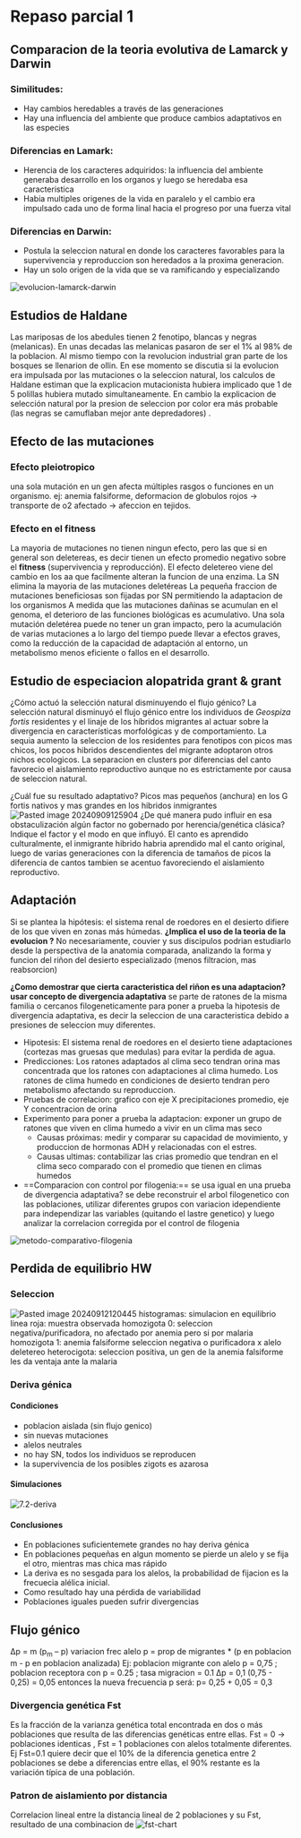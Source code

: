 # Repaso parcial 1
## Comparacion de la teoria evolutiva de Lamarck y Darwin
### Similitudes:
- Hay cambios heredables a través de las generaciones
- Hay una influencia del ambiente que produce cambios adaptativos en las especies 
### Diferencias en Lamark:
- Herencia de los caracteres adquiridos: la influencia del ambiente generaba desarrollo en los organos y luego se heredaba esa caracteristica
- Habia multiples origenes de la vida en paralelo y el cambio era impulsado cada uno de forma linal hacia el progreso por una fuerza vital
### Diferencias en Darwin:
- Postula la seleccion natural en donde los caracteres favorables para la supervivencia y reproduccion son heredados a la proxima generacion.
- Hay un solo origen de la vida que se va ramificando y especializando

![evolucion-lamarck-darwin](https://df0b18phdhzpx.cloudfront.net/ckeditor_assets/pictures/1236747/original_01.JPG)

## Estudios de Haldane
Las mariposas de los abedules tienen 2 fenotipo, blancas y negras (melanicas). En unas decadas las melanicas pasaron de ser el 1% al 98% de la poblacion. Al mismo tiempo con la revolucion industrial gran parte de los bosques se llenarion de ollin.
	En ese momento se discutia si la evolucion era impulsada por las mutaciones o la seleccion natural, los calculos de Haldane estiman que la explicacion mutacionista hubiera implicado que 1 de 5 polillas hubiera mutado simultaneamente. En cambio la explicacion de selección natural por la presion de seleccion por color era más probable (las negras se camuflaban mejor ante depredadores) .

## Efecto de las mutaciones
### Efecto pleiotropico
una sola mutación en un gen afecta múltiples rasgos o funciones en un organismo. ej: anemia falsiforme, deformacion de globulos rojos -> transporte de o2 afectado -> afeccion en tejidos.

### Efecto en el fitness
La mayoria de mutaciones no tienen ningun efecto, pero las que si en general son deletereas, es decir tienen un efecto promedio negativo sobre el **fitness** (supervivencia y reproducción).
El efecto deletereo viene del cambio en los aa que facilmente alteran la funcion de una enzima.
La SN elimina la mayoria de las mutaciones deletéreas
La pequeña fraccion de mutaciones beneficiosas son fijadas por SN permitiendo la adaptacion de los organismos
A medida que las mutaciones dañinas se acumulan en el genoma, el deterioro de las funciones biológicas es acumulativo. Una sola mutación deletérea puede no tener un gran impacto, pero la acumulación de varias mutaciones a lo largo del tiempo puede llevar a efectos graves, como la reducción de la capacidad de adaptación al entorno, un metabolismo menos eficiente o fallos en el desarrollo.

## Estudio de especiacion alopatrida grant & grant
¿Cómo actuó la selección natural disminuyendo el flujo génico?
La selección natural disminuyó el flujo génico entre los individuos de _Geospiza fortis_ residentes y el linaje de los híbridos migrantes al actuar sobre la divergencia en características morfológicas y de comportamiento.
La sequia aumento la seleccion de los residentes para fenotipos con picos mas chicos, los pocos hibridos descendientes del migrante adoptaron otros nichos ecologicos. La separacion en clusters por diferencias del canto favorecio el aislamiento reproductivo aunque no es estrictamente por causa de seleccion natural.

¿Cuál fue su resultado adaptativo?
Picos mas pequeños (anchura) en los G fortis nativos y mas grandes en los hibridos inmigrantes
![Pasted image 20240909125904](attachments/Pasted%20image%2020240909125904.png)
 ¿De qué manera pudo influir en esa obstaculización algún factor no gobernado por herencia/genética clásica? Indique el factor y el modo en que influyó.
 El canto es aprendido culturalmente, el inmigrante hibrido habria aprendido mal el canto original, luego de varias generaciones con la diferencia de tamaños de picos la diferencia de cantos tambien se acentuo favoreciendo el aislamiento reproductivo.
## Adaptación
Si se plantea la hipótesis: el sistema renal de roedores en el desierto difiere de los que viven en zonas más húmedas.
**¿Implica el uso de la teoria de la evolucion ?**
No necesariamente, couvier y sus discipulos podrian estudiarlo desde la perspectiva de la anatomia comparada, analizando la forma y funcion del riñon del desierto especializado (menos filtracion, mas reabsorcion)

**¿Como demostrar que cierta caracteristica del riñon es una adaptacion? usar concepto de divergencia adaptativa**
se parte de ratones de la misma familia o cercanos filogeneticamente para poner a prueba la hipotesis de divergencia adaptativa, es decir la seleccion de una caracteristica debido a presiones de seleccion muy diferentes.
- Hipotesis: El sistema renal de roedores en el desierto tiene adaptaciones (cortezas mas gruesas que medulas) para evitar la perdida de agua.
- Predicciones: Los ratones adaptados al clima seco tendran orina mas concentrada que los ratones con adaptaciones al clima humedo.
Los ratones de clima humedo en condiciones de desierto tendran pero metabolismo afectando su reproduccion.
- Pruebas de correlacion: grafico con eje X precipitaciones promedio, eje Y concentracion de orina
- Experimento para poner a prueba la adaptacion: exponer un grupo de ratones que viven en clima humedo a vivir en un clima mas seco
	- Causas próximas: medir y comparar su capacidad de movimiento, y produccion de hormonas ADH y relacionadas con el estres.
	- Causas ultimas: contabilizar las crias promedio que tendran en el clima seco comparado con el promedio que tienen en climas humedos
- ==Comparacion con control por filogenia:== se usa igual en una prueba de divergencia adaptativa?
se debe reconstruir el arbol filogenetico con las poblaciones, utilizar diferentes grupos con variacion idependiente para independizar las variables (quitando el lastre genetico) y luego analizar la correlacion corregida por el control de filogenia

![metodo-comparativo-filogenia](attachments/metodo-comparativo-filogenia.png)

## Perdida de equilibrio HW

### Seleccion
![Pasted image 20240912120445](attachments/Pasted%20image%2020240912120445.png)
histogramas: simulacion en equilibrio
linea roja: muestra observada
homozigota 0: seleccion negativa/purificadora, no afectado por anemia pero si por malaria
homozigota 1: anemia falsiforme seleccion negativa o purificadora x alelo deletereo
heterocigota: seleccion positiva, un gen de la anemia falsiforme les da ventaja ante la malaria
### Deriva génica
#### Condiciones
- poblacion aislada (sin flujo genico)
- sin nuevas mutaciones
- alelos neutrales
- no hay SN, todos los individuos se reproducen
- la supervivencia de los posibles zigots es azarosa
#### Simulaciones
![7.2-deriva](attachments/7.2-deriva.png)
#### Conclusiones
- En poblaciones suficientemete grandes no hay deriva génica
- En poblaciones pequeñas en algun momento se pierde un alelo y se fija el otro, mientras mas chica mas rápido
- La deriva es no sesgada para los alelos, la probabilidad de fijacion es la frecuecia alélica inicial.
- Como resultado hay una pérdida de variabilidad
- Poblaciones iguales pueden sufrir divergencias


## Flujo génico
Δp = m (p<sub>m</sub> – p)
variacion frec alelo p = prop de migrantes * (p en poblacion m - p en poblacion analizada)
Ej: poblacion migrante con alelo p = 0,75 ; poblacion receptora con p = 0.25 ; tasa migracion = 0.1
Δp = 0,1 (0,75 - 0,25) = 0,05
entonces la nueva frecuencia p será: p= 0,25 + 0,05 = 0,3
### Divergencia genética Fst
Es la fracción de la varianza genética total encontrada en dos o más poblaciones que resulta de las diferencias genéticas entre ellas.
Fst = 0 -> poblaciones identicas ,  Fst = 1 poblaciones con alelos totalmente diferentes.
Ej Fst=0.1 quiere decir que el 10% de la diferencia genetica entre 2 poblaciones se debe a diferencias entre ellas, el 90% restante es la variación típica de una población.

### Patron de aislamiento por distancia
Correlacion lineal entre la distancia lineal de 2 poblaciones y su Fst, resultado de una combinacion de 
![fst-chart](attachments/fst-chart.png)